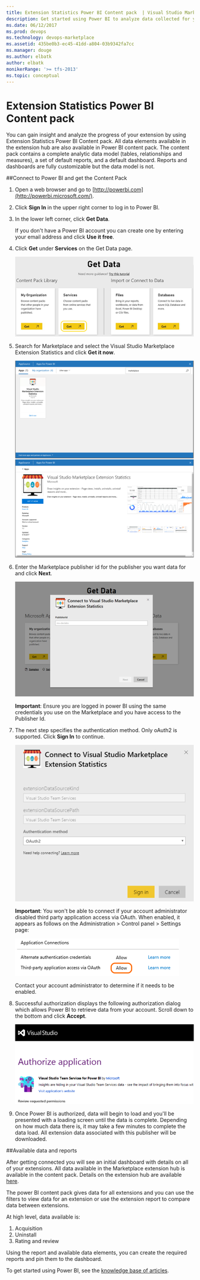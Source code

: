 ```yaml
---
title: Extension Statistics Power BI Content pack  | Visual Studio Marketplace
description: Get started using Power BI to analyze data collected for your extension on Visual Studio Marketplace 
ms.date: 06/12/2017
ms.prod: devops
ms.technology: devops-marketplace
ms.assetid: 435be0b3-ec45-41dd-a804-03b9342fa7cc
ms.manager: douge
ms.author: elbatk
author: elbatk
monikerRange: '>= tfs-2013'
ms.topic: conceptual
---
```


# Extension Statistics Power BI Content pack

You can gain insight and analyze the progress of your extension by using Extension Statistics Power BI Content pack. All data elements available in the extension hub are also available in Power BI content pack. 
The content pack contains a complete analytic data model (tables, relationships and measures), a set of default reports, and a default dashboard. Reports and dashboards are fully customizable but the data model is not.

##Connect to Power BI and get the Content Pack


1. Open a web browser and go to [http://powerbi.com](http://powerbi.microsoft.com/).

2. Click **Sign In** in the upper right corner to log in to Power BI.

3. In the lower left corner, click **Get Data**.

	If you don't have a Power BI account you can create one by entering your email address and click **Use it free**.

4. Click **Get** under **Services** on the Get Data page.

	![get-data-final.png](_img/get-data-final.png)

5. Search for Marketplace and select the Visual Studio Marketplace Extension Statistics and click **Get it now**.

	![connector](_img/search.png)
	![connector](_img/content-pack-details.png)

6. Enter the Marketplace publisher id for the publisher you want data for and click **Next**.

	![Enter the publisher id used in Marketplace](_img/addpublisherid.png)  
	
	**Important**: Ensure you are logged in power BI using the same credentials you use on the Marketplace and you have access to the Publisher Id. 

7. The next step specifies the authentication method. Only oAuth2 is supported. Click **Sign In** to continue.

    ![Login with oAuth2](_img/connect-to-vs-team-services-auth.png)  

	**Important**: You won't be able to connect if your account administrator disabled third party application access via OAuth. When enabled, it appears as follows on the Administration > Control panel > Settings page:  

	![Third-party oAuth enabled](_img/Screen5.png)  

	Contact your account administrator to determine if it needs to be enabled. 

8. Successful authorization displays the following authorization dialog which allows Power BI to retrieve data from your account. Scroll down to the bottom and click **Accept**.

	![VS VSTS Authorization page](_img/Screen6.png)  

9. Once Power BI is authorized, data will begin to load and you'll be presented with a loading screen until the data is complete. Depending on how much data there is, it may take a few minutes to complete the data load. All extension data associated with this publisher will be downloaded. 


##Available data and reports 

After getting connected you will see an initial dashboard with details on all of your extensions. All data available in the Marketplace extension hub is available in the content pack. Details on the extension hub are available [here](/vsts/extend/extension-report). 

The power BI content pack gives data for all extensions and you can use the filters to view data for an extension or use the extension report to compare data between extensions. 

At high level, data available is: 

1. Acquisition 
2. Uninstall
3. Rating and review

Using the report and available data elements, you can create the required reports and pin them to the dashboard. 

To get started using Power BI, see the [knowledge base of articles](https://support.powerbi.com/).

